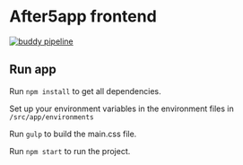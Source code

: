 # After5app frontend
[![buddy pipeline](https://app.buddy.works/utwo/frontend/pipelines/pipeline/41347/badge.svg?token=2104dc1d87121250a3806a04665a1056210552bf6de6eaecf67fde3761b9a399 "buddy pipeline")](https://app.buddy.works/utwo/frontend/pipelines/pipeline/41347)

## Run app
Run `npm install` to get all dependencies.

Set up your environment variables in the environment files in `/src/app/environments`

Run `gulp` to build the main.css file.

Run `npm start` to run the project.
